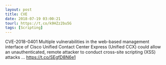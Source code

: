 ```yaml
---
layout: post
title: CVE
date: 2018-07-19 03:00:21
tourl: https://t.co/k9HZz2bu5G
tags: [Scripting]
---
```

CVE-2018-0401 Multiple vulnerabilities in the web-based management interface of Cisco Unified Contact Center Express (Unified CCX) could allow an unauthenticated, remote attacker to conduct cross-site scripting (XSS) attacks ... https://t.co/SEgfD8N6e1